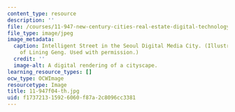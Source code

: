 ```yaml
---
content_type: resource
description: ''
file: /courses/11-947-new-century-cities-real-estate-digital-technology-and-design-fall-2004/f173721315926060f87a2c8096cc3381_11-947f04-th.jpg
file_type: image/jpeg
image_metadata:
  caption: Intelligent Street in the Seoul Digital Media City. (Illustration courtesy
    of Lining Geng. Used with permission.)
  credit: ''
  image-alt: A digital rendering of a cityscape.
learning_resource_types: []
ocw_type: OCWImage
resourcetype: Image
title: 11-947f04-th.jpg
uid: f1737213-1592-6060-f87a-2c8096cc3381
---
```

